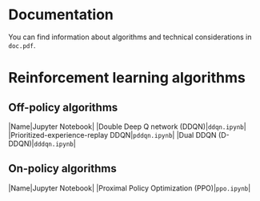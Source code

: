 # Documentation
You can find information about algorithms and technical considerations in `doc.pdf`.

# Reinforcement learning algorithms
## Off-policy algorithms

|Name|Jupyter Notebook|
|Double Deep Q network (DDQN)|`ddqn.ipynb`|
|Prioritized-experience-replay DDQN|`pddqn.ipynb`|
|Dual DDQN (D-DDQN)|`dddqn.ipynb`|

## On-policy algorithms
|Name|Jupyter Notebook|
|Proximal Policy Optimization (PPO)|`ppo.ipynb`|